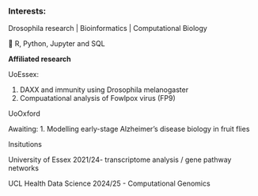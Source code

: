 ### Interests: 
Drosophila research | Bioinformatics | Computational Biology

🌱 R, Python, Jupyter and SQL

**Affiliated research**

UoEssex:  
1. DAXX and immunity using Drosophila melanogaster
2. Compuatational analysis of Fowlpox virus (FP9)

UoOxford

Awaiting: 1. Modelling early-stage Alzheimer’s disease biology in fruit flies


Insitutions

University of Essex 2021/24- transcriptome analysis / gene pathway networks

UCL Health Data Science 2024/25 - Computational Genomics


<!--
**Jkw02/Jkw02** is a ✨ _special_ ✨ repository because its `README.md` (this file) appears on your GitHub profile.

Here are some ideas to get you started:

- 🔭 I’m currently working on ...
- 🌱 I’m currently learning ...
- 👯 I’m looking to collaborate on ...
- 🤔 I’m looking for help with ...
- 💬 Ask me about ...
- 📫 How to reach me: ...
- 😄 Pronouns: ...
- ⚡ Fun fact: ...
-->

